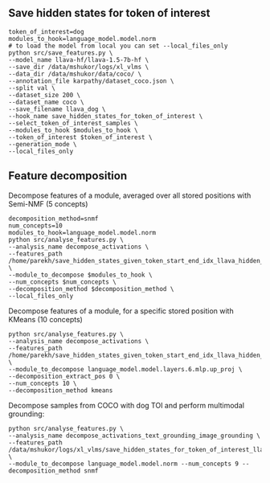 ## Save hidden states for token of interest


```
token_of_interest=dog
modules_to_hook=language_model.model.norm
# to load the model from local you can set --local_files_only 
python src/save_features.py \
--model_name llava-hf/llava-1.5-7b-hf \
--save_dir /data/mshukor/logs/xl_vlms \
--data_dir /data/mshukor/data/coco/ \
--annotation_file karpathy/dataset_coco.json \
--split val \
--dataset_size 200 \
--dataset_name coco \
--save_filename llava_dog \
--hook_name save_hidden_states_for_token_of_interest \
--select_token_of_interest_samples \
--modules_to_hook $modules_to_hook \
--token_of_interest $token_of_interest \
--generation_mode \
--local_files_only 
```

## Feature decomposition

Decompose features of a module, averaged over all stored positions with Semi-NMF (5 concepts)
```
decomposition_method=snmf
num_concepts=10
modules_to_hook=language_model.model.norm
python src/analyse_features.py \
--analysis_name decompose_activations \
--features_path /home/parekh/save_hidden_states_given_token_start_end_idx_llava_hidden_states.pth \
--module_to_decompose $modules_to_hook \
--num_concepts $num_concepts \
--decomposition_method $decomposition_method \
--local_files_only 
```

Decompose features of a module, for a specific stored position with KMeans (10 concepts)
```
python src/analyse_features.py \
--analysis_name decompose_activations \
--features_path /home/parekh/save_hidden_states_given_token_start_end_idx_llava_hidden_states.pth \
--module_to_decompose language_model.model.layers.6.mlp.up_proj \
--decomposition_extract_pos 0 \
--num_concepts 10 \
--decomposition_method kmeans
```

Decompose samples from COCO with dog TOI and perform multimodal grounding:

```
python src/analyse_features.py \
--analysis_name decompose_activations_text_grounding_image_grounding \
--features_path /data/mshukor/logs/xl_vlms/save_hidden_states_for_token_of_interest_llava_dog_generation.pth \
--module_to_decompose language_model.model.norm --num_concepts 9 --decomposition_method snmf
```
